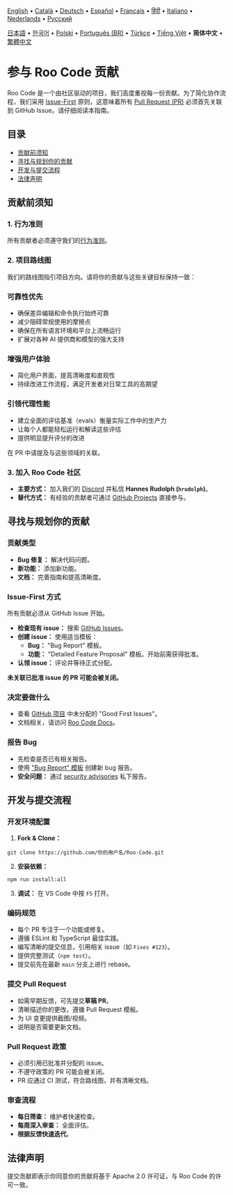 [English](../../CONTRIBUTING.md) • [Català](../ca/CONTRIBUTING.md) • [Deutsch](../de/CONTRIBUTING.md) • [Español](../es/CONTRIBUTING.md) • [Français](../fr/CONTRIBUTING.md) • [हिंदी](../hi/CONTRIBUTING.md) • [Italiano](../it/CONTRIBUTING.md) • [Nederlands](../nl/CONTRIBUTING.md) • [Русский](../ru/CONTRIBUTING.md)

[日本語](../ja/CONTRIBUTING.md) • [한국어](../ko/CONTRIBUTING.md) • [Polski](../pl/CONTRIBUTING.md) • [Português (BR)](../pt-BR/CONTRIBUTING.md) • [Türkçe](../tr/CONTRIBUTING.md) • [Tiếng Việt](../vi/CONTRIBUTING.md) • <b>简体中文</b> • [繁體中文](../zh-TW/CONTRIBUTING.md)

# 参与 Roo Code 贡献

Roo Code 是一个由社区驱动的项目，我们高度重视每一份贡献。为了简化协作流程，我们采用 [Issue-First](#issue-first-方式) 原则，这意味着所有 [Pull Request (PR)](#提交-pull-request) 必须首先关联到 GitHub Issue。请仔细阅读本指南。

## 目录

- [贡献前须知](#贡献前须知)
- [寻找与规划你的贡献](#寻找与规划你的贡献)
- [开发与提交流程](#开发与提交流程)
- [法律声明](#法律声明)

## 贡献前须知

### 1. 行为准则

所有贡献者必须遵守我们的[行为准则](./CODE_OF_CONDUCT.md)。

### 2. 项目路线图

我们的路线图指引项目方向。请将你的贡献与这些关键目标保持一致：

### 可靠性优先

- 确保差异编辑和命令执行始终可靠
- 减少阻碍常规使用的摩擦点
- 确保在所有语言环境和平台上流畅运行
- 扩展对各种 AI 提供商和模型的强大支持

### 增强用户体验

- 简化用户界面，提高清晰度和直观性
- 持续改进工作流程，满足开发者对日常工具的高期望

### 引领代理性能

- 建立全面的评估基准（evals）衡量实际工作中的生产力
- 让每个人都能轻松运行和解读这些评估
- 提供明显提升评分的改进

在 PR 中请提及与这些领域的关联。

### 3. 加入 Roo Code 社区

- **主要方式：** 加入我们的 [Discord](https://discord.gg/roocode) 并私信 **Hannes Rudolph (`hrudolph`)**。
- **替代方式：** 有经验的贡献者可通过 [GitHub Projects](https://github.com/orgs/RooCodeInc/projects/1) 直接参与。

## 寻找与规划你的贡献

### 贡献类型

- **Bug 修复：** 解决代码问题。
- **新功能：** 添加新功能。
- **文档：** 完善指南和提高清晰度。

### Issue-First 方式

所有贡献必须从 GitHub Issue 开始。

- **检查现有 issue：** 搜索 [GitHub Issues](https://github.com/RooCodeInc/Roo-Code/issues)。
- **创建 issue：** 使用适当模板：
    - **Bug：** "Bug Report" 模板。
    - **功能：** "Detailed Feature Proposal" 模板。开始前需获得批准。
- **认领 issue：** 评论并等待正式分配。

**未关联已批准 issue 的 PR 可能会被关闭。**

### 决定要做什么

- 查看 [GitHub 项目](https://github.com/orgs/RooCodeInc/projects/1) 中未分配的 "Good First Issues"。
- 文档相关，请访问 [Roo Code Docs](https://github.com/RooCodeInc/Roo-Code-Docs)。

### 报告 Bug

- 先检查是否已有相关报告。
- 使用 ["Bug Report" 模板](https://github.com/RooCodeInc/Roo-Code/issues/new/choose) 创建新 bug 报告。
- **安全问题：** 通过 [security advisories](https://github.com/RooCodeInc/Roo-Code/security/advisories/new) 私下报告。

## 开发与提交流程

### 开发环境配置

1. **Fork & Clone：**

```
git clone https://github.com/你的用户名/Roo-Code.git
```

2. **安装依赖：**

```
npm run install:all
```

3. **调试：** 在 VS Code 中按 `F5` 打开。

### 编码规范

- 每个 PR 专注于一个功能或修复。
- 遵循 ESLint 和 TypeScript 最佳实践。
- 编写清晰的提交信息，引用相关 issue（如 `Fixes #123`）。
- 提供完整测试（`npm test`）。
- 提交前先在最新 `main` 分支上进行 rebase。

### 提交 Pull Request

- 如需早期反馈，可先提交**草稿 PR**。
- 清晰描述你的更改，遵循 Pull Request 模板。
- 为 UI 变更提供截图/视频。
- 说明是否需要更新文档。

### Pull Request 政策

- 必须引用已批准并分配的 issue。
- 不遵守政策的 PR 可能会被关闭。
- PR 应通过 CI 测试，符合路线图，并有清晰文档。

### 审查流程

- **每日筛查：** 维护者快速检查。
- **每周深入审查：** 全面评估。
- **根据反馈快速迭代**。

## 法律声明

提交贡献即表示你同意你的贡献将基于 Apache 2.0 许可证，与 Roo Code 的许可一致。
